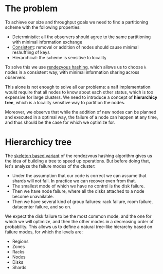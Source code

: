 # The problem

To achieve our size and throughput goals we need to
find a partitioning scheme with the following properties:

- Deterministic: all the observers should agree to the same
  partitioning with minimal information exchange
- [Consistent](https://en.wikipedia.org/wiki/Consistent_hashing):
  removal or addition of nodes should cause minimal reshuffling
  of keys
- Hierarchical: the scheme is sensitive to locality

To solve this we use [rendezvous hashing](https://en.wikipedia.org/wiki/Rendezvous_hashing), 
 which allows us to choose `k` nodes in a consistent way, with 
minimal information sharing across observers.

This alone is not enough to solve all our problems: a
naif implementation  would require that all nodes to know about each 
other status, which is too expensive for large clusters. 
We need to introduce a concept of **hierarchicy tree**,
which is a locality sensitive way to partition the nodes.

Moreover, we observe that while the addition of new nodes can
be planned and executed in a optimal way, the failure of
a node can happen at any time, and thus should be the case for
which we optimize for.

# Hierarchicy tree

The [skeleton based variant](https://en.wikipedia.org/wiki/Rendezvous_hashing#Skeleton-based_variant)
of the rendezvous hashing algorithm gives us the idea of building 
a tree to speed up operations. 
But before doing that, let's analyze the failure modes of the cluster:

- Under the assumption that our code is correct we can assume 
that shards will not fail. In practice we can recover even from that.
- The smallest mode of which we have no control is the disk failure.
- Then we have node failure, where all the disks attached to a node become unavailable.
- Then we have several kind of group failures: rack failure, room failure,
  datacenter failure, and so on.

We expect the disk failure to be the most common mode, and the one
for which we will optimize, and then the other modes in a decreasing 
order of probability. This allows us to define a natural tree-like 
hierarchy based on failure modes, for which the levels are:

- Regions
- Zones
- Racks
- Nodes
- Disks
- Shards


